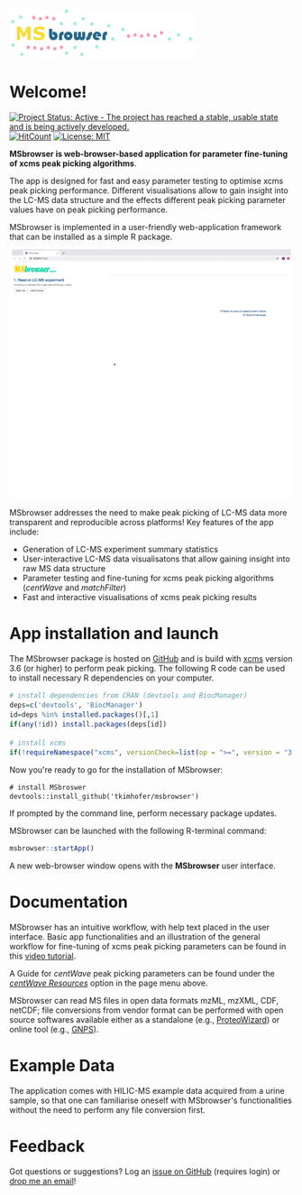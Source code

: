 ![](imgs/logo_upd.png)

# Welcome!
[![Project Status: Active - The project has reached a stable, usable state and is being actively developed.](http://www.repostatus.org/badges/latest/active.svg)](http://www.repostatus.org/#active)
[![HitCount](http://hits.dwyl.io/tkimhofer/msbrowser.svg)](http://hits.dwyl.io/tkimhofer/msbrowser)
[![License: MIT](https://img.shields.io/badge/License-MIT-yellow.svg)](https://opensource.org/licenses/MIT)


**MSbrowser is web-browser-based application for parameter fine-tuning of xcms peak picking algorithms**. 


The app is designed for fast and easy parameter testing to optimise xcms peak picking performance. Different visualisations allow to gain insight into the LC-MS data structure and the effects different peak picking parameter values have on peak picking performance. 

MSbrowser is implemented in a user-friendly web-application framework that can be installed as a simple R package.


![](imgs/msbrowserGIF1.gif)

MSbrowser addresses the need to make peak picking of LC-MS data more transparent and reproducible across platforms! Key features of the app include:

- Generation of LC-MS experiment summary statistics 
- User-interactive LC-MS data visualisatons that allow gaining insight into raw MS data structure
- Parameter testing and fine-tuning for xcms peak picking algorithms (*centWave* and *matchFilter*)
- Fast and interactive visualisations of xcms peak picking results


# App installation and launch

The MSbrowser package is hosted on [GitHub](https://github.com/) and is build with [xcms](https://bioconductor.org/packages/release/bioc/html/xcms.html/) version 3.6 (or higher) to perform peak picking. The following R code can be used to install necessary R dependencies on your computer.

```R
# install dependencies from CRAN (devtools and BiocManager)
deps=c('devtools', 'BiocManager')
id=deps %in% installed.packages()[,1]
if(any(!id)) install.packages(deps[id])

# install xcms
if(!requireNamespace("xcms", versionCheck=list(op = ">=", version = "3.6"), quietly = T)){BiocManager::install('xcms')}
```

Now you're ready to go for the installation of MSbrowser:
```
# install MSbroswer
devtools::install_github('tkimhofer/msbrowser')
```
If prompted by the command line, perform necessary package updates.

MSbrowser can be launched with the following R-terminal command:

```R
msbrowser::startApp()
```
A new web-browser window opens with the **MSbrowser** user interface.




# Documentation 
MSbrowser has an intuitive workflow, with help text placed in the user interface. Basic app functionalities and an illustration of the general workflow for fine-tuning of xcms peak picking parameters can be found in this [video tutorial](https://vimeo.com/385203675/).

A Guide for *centWave* peak picking parameters can be found under the [*centWave Resources*](https://tkimhofer.github.io/msbrowser/articles/pars.html/) option in the page menu above. 

MSbrowser can read MS files in open data formats mzML, mzXML, CDF, netCDF; file conversions from vendor format can be performed with open source softwares available either as a standalone (e.g., [ProteoWizard](http://proteowizard.sourceforge.net/)) or online tool (e.g., [GNPS](https://gnps-quickstart.ucsd.edu/conversion)).

# Example Data
The application comes with HILIC-MS example data acquired from a urine sample, so that one can familiarise oneself with MSbrowser's functionalities without the need to perform any file conversion first.


# Feedback
Got questions or suggestions? Log an [issue on GitHub](https://github.com/tkimhofer/msbrowser/issues/) (requires login) or [drop me an email](mailto:torben.kimhofer@murdoch.edu.au?subject=[MSbrwoser]%20Source%20Han%20Sans)!
